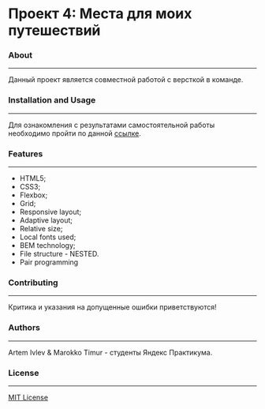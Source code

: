 # Проект 4: Места для моих путешествий

### About
------------
Данный проект является совместной работой с версткой в команде.

### Installation and Usage
------------
Для ознакомления с результатами самостоятельной работы необходимо пройти по данной [ссылке](https://artemivlev77.github.io/teamwork_1/ "Места для моих путешествий").

### Features
------------
- HTML5;
- CSS3;
- Flexbox;
- Grid;
- Responsive layout;
- Adaptive layout;
- Relative size;
- Local fonts used;
- BEM technology;
- File structure - NESTED.
- Pair programming

### Contributing
------------
Критика и указания на допущенные ошибки приветствуются!


###  Authors
------------
Artem Ivlev & Marokko Timur - студенты Яндекс Практикума.

### License
------------
[MIT License](https://choosealicense.com/licenses/mit/ "MIT License")